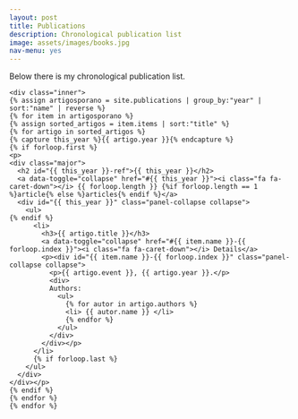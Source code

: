 ```yaml
---
layout: post
title: Publications
description: Chronological publication list
image: assets/images/books.jpg
nav-menu: yes
---
```


<div class="main">
	
<p> Below there is my chronological publication list. </p>

	<div class="inner">
	{% assign artigosporano = site.publications | group_by:"year" | sort:"name" | reverse %}
	{% for item in artigosporano %}
	{% assign sorted_artigos = item.items | sort:"title" %}
	{% for artigo in sorted_artigos %}
	{% capture this_year %}{{ artigo.year }}{% endcapture %}
	{% if forloop.first %}
	<p>
	<div class="major">
	  <h2 id="{{ this_year }}-ref">{{ this_year }}</h2>
	  <a data-toggle="collapse" href="#{{ this_year }}"><i class="fa fa-caret-down"></i> {{ forloop.length }} {%if forloop.length == 1 %}article{% else %}articles{% endif %}</a>
	  <div id="{{ this_year }}" class="panel-collapse collapse">
		<ul>
	{% endif %}
		  <li>
			<h3>{{ artigo.title }}</h3>
			<a data-toggle="collapse" href="#{{ item.name }}-{{ forloop.index }}"><i class="fa fa-caret-down"></i> Details</a>
			<p><div id="{{ item.name }}-{{ forloop.index }}" class="panel-collapse collapse">
			  <p>{{ artigo.event }}, {{ artigo.year }}.</p>
			  <div>
			  Authors:
				<ul>
				  {% for autor in artigo.authors %}
				  <li> {{ autor.name }} </li>
				  {% endfor %}
				</ul>
			  </div>
			</div></p>
		  </li>
		  {% if forloop.last %}
		</ul>
	  </div>
	</div></p>
	{% endif %}
	{% endfor %}
	{% endfor %}
  </div>
</div>
